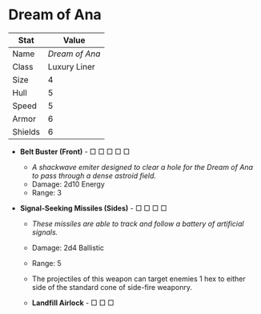 # Dream of Ana

| Stat    | Value          |
| ------- | -------------- |
| Name    | *Dream of Ana* |
| Class   | Luxury Liner   |
| Size    | 4              |
| Hull    | 5              |
| Speed   | 5              |
| Armor   | 6              |
| Shields | 6              |

- **Belt Buster (Front)** - □ □ □ □ □

  - *A shackwave emiter designed to clear a hole for the Dream of Ana to pass through a dense astroid field.*
  - Damage: 2d10 Energy
  - Range: 3

- **Signal-Seeking Missiles (Sides)** - □ □ □ □

  - *These missiles are able to track and follow a battery of artificial signals.*
  - Damage: 2d4 Ballistic
  - Range: 5
  - The projectiles of this weapon can target enemies 1 hex to either side of the standard cone of side-fire weaponry.

  - **Landfill Airlock** - □ □ □

